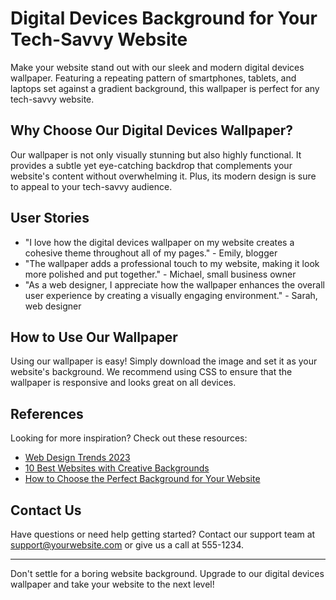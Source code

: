 <!--font:Cinzel-->

# Digital Devices Background for Your Tech-Savvy Website

Make your website stand out with our sleek and modern digital devices wallpaper. Featuring a repeating pattern of smartphones, tablets, and laptops set against a gradient background, this wallpaper is perfect for any tech-savvy website.

## Why Choose Our Digital Devices Wallpaper?

Our wallpaper is not only visually stunning but also highly functional. It provides a subtle yet eye-catching backdrop that complements your website's content without overwhelming it. Plus, its modern design is sure to appeal to your tech-savvy audience.

## User Stories

- "I love how the digital devices wallpaper on my website creates a cohesive theme throughout all of my pages." - Emily, blogger
- "The wallpaper adds a professional touch to my website, making it look more polished and put together." - Michael, small business owner
- "As a web designer, I appreciate how the wallpaper enhances the overall user experience by creating a visually engaging environment." - Sarah, web designer

## How to Use Our Wallpaper

Using our wallpaper is easy! Simply download the image and set it as your website's background. We recommend using CSS to ensure that the wallpaper is responsive and looks great on all devices.

## References

Looking for more inspiration? Check out these resources:

- [Web Design Trends 2023](#)
- [10 Best Websites with Creative Backgrounds](#)
- [How to Choose the Perfect Background for Your Website](#)

## Contact Us

Have questions or need help getting started? Contact our support team at support@yourwebsite.com or give us a call at 555-1234.

---

Don't settle for a boring website background. Upgrade to our digital devices wallpaper and take your website to the next level!

<!--

Write me content for website with wallpaper which alt text is:

"A wallpaper featuring a repeating pattern of sleek and modern digital devices, such as smartphones, tablets, and laptops, set against a gradient background."

The name/title of the page should not be 1:1 copy of the alt text but rather a real content of the website which is using this wallpaper.

- Use markdown format 
- Start with heading
- Heading should be short and concise
- The content should look like a real website 
- The website should not be about the wallpaper, wallpaper is just a related background
- Heading should be contain work "wallpaper" or "background"
- Include real sections like references, contact, user stories, etc. use things relevant to the page purpose.
- Feel free to use structure like headings, bullets, numbering, blockquotes, paragraphs, horizontal lines, etc.
- You can use formatting like bold or _italic_
- You can include UTF-8 emojis
- Links should be only #hash anchors (and you can refer to the document itself)
- Do not include images


---


# Digital Devices Background for Your Tech-Savvy Website

Make your website stand out with our sleek and modern digital devices wallpaper. Featuring a repeating pattern of smartphones, tablets, and laptops set against a gradient background, this wallpaper is perfect for any tech-savvy website.

## Why Choose Our Digital Devices Wallpaper?

Our wallpaper is not only visually stunning but also highly functional. It provides a subtle yet eye-catching backdrop that complements your website's content without overwhelming it. Plus, its modern design is sure to appeal to your tech-savvy audience.

## User Stories

- "I love how the digital devices wallpaper on my website creates a cohesive theme throughout all of my pages." - Emily, blogger
- "The wallpaper adds a professional touch to my website, making it look more polished and put together." - Michael, small business owner
- "As a web designer, I appreciate how the wallpaper enhances the overall user experience by creating a visually engaging environment." - Sarah, web designer

## How to Use Our Wallpaper

Using our wallpaper is easy! Simply download the image and set it as your website's background. We recommend using CSS to ensure that the wallpaper is responsive and looks great on all devices.

## References

Looking for more inspiration? Check out these resources:

- [Web Design Trends 2023](#)
- [10 Best Websites with Creative Backgrounds](#)
- [How to Choose the Perfect Background for Your Website](#)

## Contact Us

Have questions or need help getting started? Contact our support team at support@yourwebsite.com or give us a call at 555-1234.

---

Don't settle for a boring website background. Upgrade to our digital devices wallpaper and take your website to the next level!

-->
